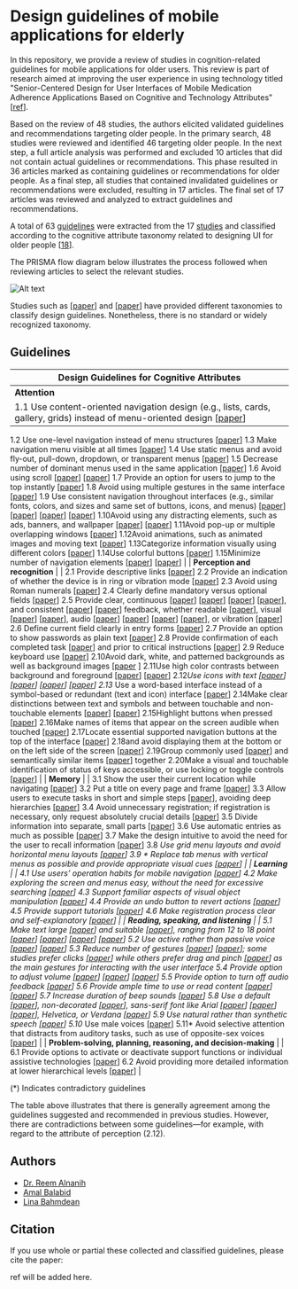 
# Design guidelines of mobile applications for elderly

In this repository, we provide a review of studies in cognition-related guidelines for mobile applications for older users. This review is part of research aimed at improving the user experience in using technology titled "Senior-Centered Design for User Interfaces of Mobile Medication Adherence Applications Based on Cognitive and Technology Attributes" [[ref](https://studylinkhere.com/)].

Based on the review of 48 studies, the authors elicited validated guidelines and recommendations targeting older people. In the primary search, 48 studies were reviewed and identified 46 targeting older people. In the next step, a full article analysis was performed and excluded 10 articles that did not contain actual guidelines or recommendations. This phase resulted in 36 articles marked as containing guidelines or recommendations for older people. 
As a final step, all studies that contained invalidated guidelines or recommendations were excluded, resulting in 17 articles. The final set of 17 articles was reviewed and analyzed to extract guidelines and recommendations. 

A total of 63 [guidelines](#Guidelines) were extracted from the 17 [studies](#Guidelines) and classified according to the cognitive attribute taxonomy related to designing UI for older people [[18](https://dl.acm.org/doi/fullHtml/10.1145/512526.512528)]. 

The PRISMA flow diagram below illustrates the process followed when reviewing articles to select the relevant studies.

![Alt text](PARSIMA.png "PRISMA flow diagram") 

Studies such as [[paper](https://doi.org/10.1109/ACCESS.2019.2898467)] and [[paper](https://doi.org/10.1007/978-3-030-23570-3_31)] have provided different taxonomies to classify design guidelines. Nonetheless, there is no standard or widely recognized taxonomy.


## Guidelines
| **Design Guidelines for Cognitive Attributes**                                                                                                                                                                                                                                                                                                                                                                                                                                                                                                                                                                                                                                                                                                                                                                                                                                                                                                                                                                                                                                                                                                                                                                                                                                                                                                                                                                                                                                                                                                                                        |
|-----------------------------------------------------------------------------------------------------------------------------------------------------------------------------------------------------------------------------------------------------------------------------------------------------------------------------------------------------------------------------------------------------------------------------------------------------------------------------------------------------------------------------------------------------------------------------------------------------------------------------------------------------------------------------------------------------------------------------------------------------------------------------------------------------------------------------------------------------------------------------------------------------------------------------------------------------------------------------------------------------------------------------------------------------------------------------------------------------------------------------------------------------------------------------------------------------------------------------------------------------------------------------------------------------------------------------------------------------------------------------------------------------------------------------------------------------------------------------------------------------------------------------------------------------------------------------------|
| **Attention**                                                                                                                                                                                                                                                                                                                                                                                                                                                                                                                                                                                                                                                                                                                                                                                                                                                                                                                                                                                                                                                                                                                                                                                                                                                                                                                                                                                                                                                                                                                                                                         |
| 1.1   Use content-oriented navigation design (e.g., lists, cards, gallery, grids) instead of menu-oriented design [[paper](https://doi.org/10.1080/0144929X.2019.1622786)]
1.2   Use one-level navigation instead of menu structures [[paper](https://doi.org/10.1109/ICOS.2018.8632701)] 
1.3   Make navigation menu visible at all times [[paper](https://hal.archives-ouvertes.fr/hal-03238198)]
1.4   Use static menus and avoid fly-out, pull-down, dropdown, or transparent menus [[paper](https://hal.archives-ouvertes.fr/hal-03238198)]
1.5   Decrease number of dominant menus used in the same application [[paper](https://doi.org/10.1080/0144929X.2019.1622786)]
1.6   Avoid using scroll [[paper](https://hal.archives-ouvertes.fr/hal-03238198)] [[paper](http://journalarticle.ukm.my/10051/1/10154-30688-1-PB.pdf)] 
1.7   Provide an option for users to jump to the top instantly [[paper](https://doi.org/10.1007/978-3-319-60597-5_22)]
1.8   Avoid using multiple gestures in the same interface [[paper](https://doi.org/10.1080/0144929X.2019.1622786)]
1.9   Use consistent navigation throughout interfaces (e.g., similar fonts, colors, and sizes and same set of buttons, icons, and menus) [[paper](https://doi.org/10.1007/978-3-319-60597-5_22)] [[paper](https://doi.org/10.1080/0144929X.2019.1622786)] [[paper](https://hal.archives-ouvertes.fr/hal-03238198)] [[paper](https://doi.org/10.1007/978-3-319-08596-8_60)]
1.10Avoid using any distracting elements, such as ads, banners, and wallpaper [[paper](https://hal.archives-ouvertes.fr/hal-03238198)] [[paper](https://doi.org/10.1007/978-3-319-08596-8_60)]
1.11Avoid pop-up or multiple overlapping windows [[paper](https://doi.org/10.1109/ICOS.2018.8632701)]
1.12Avoid animations, such as animated images and moving text [[paper](https://hal.archives-ouvertes.fr/hal-03238198)]
1.13Categorize information visually using different colors [[paper](https://hal.archives-ouvertes.fr/hal-03238198)]
1.14Use colorful buttons [[paper](http://journalarticle.ukm.my/10051/1/10154-30688-1-PB.pdf)]
1.15Minimize number of navigation elements [[paper](https://doi.org/10.1007/978-3-319-60597-5_22)] [[paper](https://doi.org/10.14236/ewic/HCI2011.79)]                                                                                                                                                                                                                                                                                                                                                                                                                                                         |
| **Perception and recognition**                                                                                                                                                                                                                                                                                                                                                                                                                                                                                                                                                                                                                                                                                                                                                                                                                                                                                                                                                                                                                                                                                                                                                                                                                                                                                                                                                                                                                                                                                                                                                        |
| 2.1   Provide descriptive links [[paper](https://hal.archives-ouvertes.fr/hal-03238198)]
2.2   Provide an indication of whether the device is in ring or vibration mode [[paper](https://doi.org/10.1007/s10209-013-0321-4)]
2.3   Avoid using Roman numerals [[paper](https://hal.archives-ouvertes.fr/hal-03238198)] 
2.4   Clearly define mandatory versus optional fields [[paper](https://doi.org/10.1007/978-3-319-60597-5_22)]
2.5   Provide clear, continuous [[paper](https://doi.org/10.1109/ICOS.2018.8632701)] [[paper](https://hal.archives-ouvertes.fr/hal-03238198)] [[paper](https://doi.org/10.1007/978-3-319-08596-8_60)] [[paper](https://doi.org/10.1109/ACCESS.2018.2827358)], and consistent [[paper](https://hal.archives-ouvertes.fr/hal-03238198)] [[paper](https://doi.org/10.1109/ACCESS.2018.2827358)] feedback, whether readable [[paper](https://hal.archives-ouvertes.fr/hal-03238198)], visual [[paper](https://doi.org/10.1007/978-3-319-60597-5_22)] [[paper](https://doi.org/10.1016/j.intcom.2010.08.005)], audio [[paper](https://doi.org/10.1109/ICOS.2018.8632701)] [[paper](https://doi.org/10.1007/978-3-319-60597-5_22)] [[paper](https://doi.org/10.1007/s10209-013-0321-4)] [[paper](https://doi.org/10.1016/j.intcom.2010.08.005)], or vibration [[paper](https://doi.org/10.1007/978-3-319-60597-5_22)]
2.6   Define current field clearly in entry forms [[paper](https://doi.org/10.1007/978-3-319-60597-5_22)]
2.7   Provide an option to show passwords as plain text [[paper](https://doi.org/10.1007/978-3-319-60597-5_22)]
2.8   Provide confirmation of each completed task [[paper](https://doi.org/10.1007/s10209-013-0321-4)] and prior to critical instructions [[paper](https://hal.archives-ouvertes.fr/hal-03238198)]
2.9   Reduce keyboard use [[paper](https://doi.org/10.1109/ICOS.2018.8632701)]
2.10Avoid dark, white, and patterned backgrounds as well as background images [[paper](https://hal.archives-ouvertes.fr/hal-03238198) ]
2.11Use high color contrasts between background and foreground [[paper](https://hal.archives-ouvertes.fr/hal-03238198)] [[paper](https://doi.org/10.1007/978-3-319-08596-8_60)]
2.12*Use icons with text [[paper](https://hal.archives-ouvertes.fr/hal-03238198)] [[paper](http://journalarticle.ukm.my/10051/1/10154-30688-1-PB.pdf)]  [[paper](https://doi.org/10.1109/ACCESS.2018.2827358)] [[paper](https://journals.riverpublishers.com/index.php/JMM/article/view/3793)]
2.13* Use a word-based interface instead of a symbol-based or redundant (text and icon) interface [[paper](https://doi.org/10.1016/j.ijhcs.2019.102385)]
2.14Make clear distinctions between text and symbols and between touchable and non-touchable elements [[paper](https://doi.org/10.1080/0144929X.2019.1622786)] [[paper](https://doi.org/10.1109/ACCESS.2018.2827358)]
2.15Highlight buttons when pressed [[paper](https://doi.org/10.1007/s10209-013-0321-4)]
2.16Make names of items that appear on the screen audible when touched [[paper](https://doi.org/10.1007/s10209-013-0321-4)]
2.17Locate essential supported navigation buttons at the top of the interface [[paper](https://doi.org/10.1080/0144929X.2019.1622786)]
2.18and avoid displaying them at the bottom or on the left side of the screen [[paper](https://doi.org/10.3390/designs3030035)]
2.19Group commonly used [[paper](https://doi.org/10.1007/s10209-013-0321-4)] and semantically similar items [[paper](https://hal.archives-ouvertes.fr/hal-03238198)] together 
2.20Make a visual and touchable identification of status of keys accessible, or use locking or toggle controls [[paper](https://doi.org/10.1007/s10209-013-0321-4)] |
| **Memory**                                                                                                                                                                                                                                                                                                                                                                                                                                                                                                                                                                                                                                                                                                                                                                                                                                                                                                                                                                                                                                                                                                                                                                                                                                                                                                                                                                                                                                                                                                                                                                            |
| 3.1   Show the user their current location while navigating [[paper](https://hal.archives-ouvertes.fr/hal-03238198)]
3.2   Put a title on every page and frame [[paper](https://hal.archives-ouvertes.fr/hal-03238198)]
3.3   Allow users to execute tasks in short and simple steps [[paper](https://doi.org/10.1109/ACCESS.2018.2827358)], avoiding deep hierarchies [[paper](https://hal.archives-ouvertes.fr/hal-03238198)]
3.4   Avoid unnecessary registration; if registration is necessary, only request absolutely crucial details [[paper](https://doi.org/10.1007/978-3-319-60597-5_22)]
3.5   Divide information into separate, small parts [[paper](https://doi.org/10.1007/978-3-319-08596-8_60)]
3.6   Use automatic entries as much as possible [[paper](https://hal.archives-ouvertes.fr/hal-03238198)]
3.7   Make the design intuitive to avoid the need for the user to recall information [[paper](https://doi.org/10.1109/ICOS.2018.8632701)]
3.8   *Use grid menu layouts and avoid horizontal menu layouts [[paper](https://doi.org/10.1088/1742-6596/1196/1/012058)]
3.9   * Replace tab menus with vertical menus as possible and provide appropriate visual cues [[paper](https://doi.org/10.1080/0144929X.2019.1622786)]                                                                                                                                                                                                                                                                                                                                                                                                                                                                                                                                                                                                                                                                                                                                                                                                                                                                |
| **Learning**                                                                                                                                                                                                                                                                                                                                                                                                                                                                                                                                                                                                                                                                                                                                                                                                                                                                                                                                                                                                                                                                                                                                                                                                                                                                                                                                                                                                                                                                                                                                                                          |
| 4.1   Use users’ operation habits for mobile navigation [[paper](https://doi.org/10.1080/0144929X.2019.1622786)]
4.2   Make exploring the screen and menus easy, without the need for excessive searching [[paper](https://doi.org/10.1007/s10209-013-0321-4)]
4.3   Support familiar aspects of visual object manipulation [[paper](https://doi.org/10.14236/ewic/HCI2011.79)]
4.4   Provide an undo button to revert actions [[paper](https://hal.archives-ouvertes.fr/hal-03238198)]
4.5   Provide support tutorials [[paper](https://hal.archives-ouvertes.fr/hal-03238198)]
4.6   Make registration process clear and self-explanatory [[paper](https://doi.org/10.1007/978-3-319-60597-5_22)]                                                                                                                                                                                                                                                                                                                                                                                                                                                                                                                                                                                                                                                                                                                                                                                                                                                                                                                                                                                                                                                                                                                                                                                         |
| **Reading, speaking, and listening**                                                                                                                                                                                                                                                                                                                                                                                                                                                                                                                                                                                                                                                                                                                                                                                                                                                                                                                                                                                                                                                                                                                                                                                                                                                                                                                                                                                                                                                                                                                                                  |
| 5.1   Make text large [[paper](https://doi.org/10.1109/ICOS.2018.8632701)] and suitable [[paper](https://doi.org/10.3923/ajit.2017.38.44)], ranging from 12 to 18 point [[paper](https://doi.org/10.1007/978-3-319-60597-5_22)] [[paper](https://hal.archives-ouvertes.fr/hal-03238198)] [[paper](http://journalarticle.ukm.my/10051/1/10154-30688-1-PB.pdf)] [[paper](https://doi.org/10.1109/GCCE.2017.8229479)]
5.2   Use active rather than passive voice [[paper](https://doi.org/10.1007/978-3-319-60597-5_22)] [[paper](https://hal.archives-ouvertes.fr/hal-03238198)]
5.3   Reduce number of gestures [[paper](https://doi.org/10.1080/0144929X.2019.1622786)] [[paper](https://hal.archives-ouvertes.fr/hal-03238198)]; some studies prefer clicks [[paper](http://journalarticle.ukm.my/10051/1/10154-30688-1-PB.pdf)] while others prefer drag and pinch [[paper](https://doi.org/10.1109/ICOS.2018.8632701)] as the main gestures for interacting with the user interface 
5.4   Provide option to adjust volume [[paper](https://doi.org/10.1109/ICOS.2018.8632701)] [[paper](https://hal.archives-ouvertes.fr/hal-03238198)] [[paper](https://doi.org/10.1007/s10209-013-0321-4)]
5.5   Provide option to turn off audio feedback [[paper](https://doi.org/10.1007/s10209-013-0321-4)]
5.6   Provide ample time to use or read content [[paper](https://doi.org/10.1109/ICOS.2018.8632701)] [[paper](https://hal.archives-ouvertes.fr/hal-03238198)]
5.7   Increase duration of beep sounds [[paper](https://hal.archives-ouvertes.fr/hal-03238198)]
5.8   Use a default [[paper](https://doi.org/10.1007/978-3-319-60597-5_22)], non-decorated [[paper](https://hal.archives-ouvertes.fr/hal-03238198)], sans-serif font like Arial [[paper](https://hal.archives-ouvertes.fr/hal-03238198)] [[paper](http://journalarticle.ukm.my/10051/1/10154-30688-1-PB.pdf)] [[paper](https://doi.org/10.3923/ajit.2017.38.44)], Helvetica, or Verdana [[paper](https://hal.archives-ouvertes.fr/hal-03238198)]
5.9   Use natural rather than synthetic speech [[paper](https://hal.archives-ouvertes.fr/hal-03238198)]
5.10* Use male voices [[paper](https://hal.archives-ouvertes.fr/hal-03238198)]
5.11* Avoid selective attention that distracts from auditory tasks, such as use of opposite-sex voices [[paper](https://doi.org/10.1109/ecti-con49241.2020.9157905)]                                                                                                                                                                                                                                                                                                                                                                                                                                                                                                                                                                                                                                                                                                                 |
| **Problem-solving, planning, reasoning, and decision-making**                                                                                                                                                                                                                                                                                                                                                                                                                                                                                                                                                                                                                                                                                                                                                                                                                                                                                                                                                                                                                                                                                                                                                                                                                                                                                                                                                                                                                                                                                                                        |
| 6.1   Provide options to activate or deactivate support functions or individual assistive technologies [[paper](https://doi.org/10.1007/978-3-319-60597-5_22)]
6.2   Avoid providing more detailed information at lower hierarchical levels [[paper](https://doi.org/10.1007/978-3-319-60597-5_22)]                                                                                                                                                          |

(*) Indicates contradictory guidelines

The table above illustrates that there is generally agreement among the guidelines suggested and recommended in previous studies. However, there are contradictions between some guidelines—for example, with regard to the attribute of perception (2.12).

## Authors

- [Dr. Reem Alnanih](mailto:ralnanih@kau.edu.sa?subject=[GitHub]%20Elderly%20guidelines)
- [Amal Balabid](mailto:amalBalabid@gmail.com?subject=[GitHub]%20Elderly%20guidelines)
- [Lina Bahmdean](mailto:lbahmdean@gmail.com?subject=[GitHub]%20Elderly%20guidelines)


## Citation 
If you use whole or partial these collected and classified guidelines, please cite the paper:

ref will be added here.
